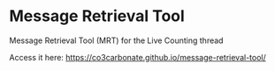 # Message Retrieval Tool
Message Retrieval Tool (MRT) for the Live Counting thread

Access it here: https://co3carbonate.github.io/message-retrieval-tool/
